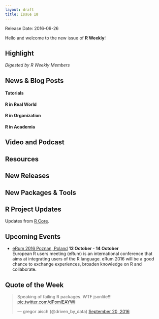 ```yaml
---
layout: draft
title: Issue 18
---
```


Release Date: 2016-09-26

Hello and welcome to the new issue of **R Weekly**!

## Highlight

*Digested by R Weekly Members*


## News & Blog Posts

#### Tutorials




#### R in Real World



#### R in Organization



#### R in Academia



## Video and Podcast


## Resources



## New Releases



## New Packages & Tools



## R Project Updates

Updates from [R Core](http://developer.r-project.org/blosxom.cgi/R-devel/NEWS).




## Upcoming Events

+ [eRum 2016 Poznan, Poland](http://erum.ue.poznan.pl/)  **12 October - 14 October** <br>
European R users meeting (eRum) is an international conference that aims at integrating users of the R language. eRum 2016 will be a good chance to exchange experiences, broaden knowledge on R and collaborate. <br /> 

## Quote of the Week

<blockquote class="twitter-tweet" data-lang="en"><p lang="en" dir="ltr">Speaking of failing R packages. WTF jsonlite!!! <a href="https://t.co/dPomlEAYWi">pic.twitter.com/dPomlEAYWi</a></p>&mdash; gregor aisch (@driven_by_data) <a href="https://twitter.com/driven_by_data/status/778334958930780161">September 20, 2016</a></blockquote>
<script async src="//platform.twitter.com/widgets.js" charset="utf-8"></script>


<p><small id="page_view">&nbsp;</small></p>
